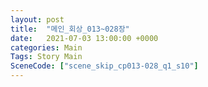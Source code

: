 ```yaml
---
layout: post
title:  "메인_회상_013~028장"
date:   2021-07-03 13:00:00 +0000
categories: Main
Tags: Story Main
SceneCode: ["scene_skip_cp013-028_q1_s10"]
---
```

